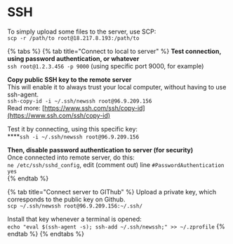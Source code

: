 # SSH

To simply upload some files to the server, use SCP:  
`scp -r /path/to root@18.217.8.193:/path/to` 

{% tabs %}
{% tab title="Connect to local to server" %}
**Test connection, using password authentication, or whatever**  
`ssh root@1.2.3.456 -p 9000` \(using specific port 9000, for example\)  
  
  
**Copy public SSH key to the remote server**  
This will enable it to always trust your local computer, without having to use ssh-agent.  
`ssh-copy-id -i ~/.ssh/newssh root@96.9.209.156`    
Read  more: [https://www.ssh.com/ssh/copy-id](https://www.ssh.com/ssh/copy-id)  
  
Test it by connecting, using this specific key:  
****`ssh -i ~/.ssh/newssh root@96.9.209.156`    


**Then, disable password authentication to server \(for security\)**  
Once connected into remote server, do this:  
`ne /etc/ssh/sshd_config`, edit \(comment out\) line `#PasswordAuthentication yes`  
{% endtab %}

{% tab title="Connect server to GIThub" %}
Upload a private key, which corresponds to the public key on Github.  
`scp ~/.ssh/newssh root@96.9.209.156:~/.ssh/` 

Install that key whenever a terminal is opened:  
`echo "eval $(ssh-agent -s); ssh-add ~/.ssh/newssh;" >> ~/.zprofile`
{% endtab %}
{% endtabs %}



